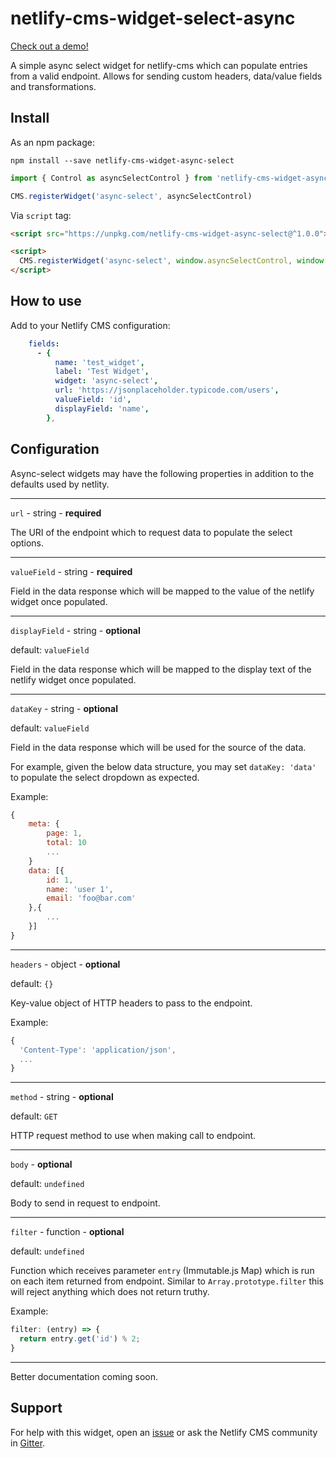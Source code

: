 # netlify-cms-widget-select-async

[Check out a demo!](https://netlify-cms-widget-select-async.netlify.com/demo)

A simple async select widget for netlify-cms which can populate entries from a valid endpoint.  Allows for sending custom headers, data/value fields and transformations.

## Install

As an npm package:

```shell
npm install --save netlify-cms-widget-async-select
```

```js
import { Control as asyncSelectControl } from 'netlify-cms-widget-async-select'

CMS.registerWidget('async-select', asyncSelectControl)
```

Via `script` tag:

```html
<script src="https://unpkg.com/netlify-cms-widget-async-select@^1.0.0"></script>

<script>
  CMS.registerWidget('async-select', window.asyncSelectControl, window.asyncSelectPreview)
</script>
```

## How to use

Add to your Netlify CMS configuration:

```yaml
    fields:
      - { 
          name: 'test_widget',
          label: 'Test Widget',
          widget: 'async-select',
          url: 'https://jsonplaceholder.typicode.com/users',
          valueField: 'id',
          displayField: 'name',
        },
```

## Configuration

Async-select widgets may have the following properties in addition to the defaults used by netlity.

---

`url` - string - **required**

The URI of the endpoint which to request data to populate the select options.

---

`valueField` - string - **required**

Field in the data response which will be mapped to the value of the netlify widget once populated.

---

`displayField` - string - **optional** 

default: `valueField`

Field in the data response which will be mapped to the display text of the netlify widget once populated.

---

`dataKey` - string - **optional** 

default: `valueField`

Field in the data response which will be used for the source of the data.  

For example, given the below data structure, you may set `dataKey: 'data'` to populate the select dropdown as expected.

Example:
```javascript
{
    meta: {
        page: 1,
        total: 10
        ...
    }
    data: [{
        id: 1,
        name: 'user 1',
        email: 'foo@bar.com'
    },{
        ...
    }]
}
``` 

---

`headers` - object - **optional** 

default: `{}`

Key-value object of HTTP headers to pass to the endpoint.

Example:
```javascript
{
  'Content-Type': 'application/json',
  ...
}
```
---

`method` - string - **optional** 

default: `GET`

HTTP request method to use when making call to endpoint.

---

`body` - **optional** 

default: `undefined`

Body to send in request to endpoint.

---

`filter` - function - **optional** 

default: `undefined`

Function which receives parameter `entry` (Immutable.js Map) which is run on each item returned from endpoint.  Similar to `Array.prototype.filter` this will reject anything which does not return truthy.

Example: 

```javascript
filter: (entry) => {
  return entry.get('id') % 2;
}
```

---

Better documentation coming soon.

## Support

For help with this widget, open an [issue](https://github.com/chrisboustead/netlify-cms-widget-select-async) or ask the Netlify CMS community in [Gitter](https://gitter.im/netlify/netlifycms).
